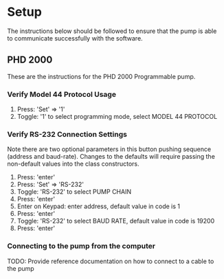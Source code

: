 # Setup

The instructions below should be followed to ensure that the pump is able to communicate successfully with the software.

## PHD 2000

These are the instructions for the PHD 2000 Programmable pump.

### Verify Model 44 Protocol Usage
1. Press: 'Set' => '1'
2. Toggle: '1' to select programming mode, select MODEL 44 PROTOCOL

### Verify RS-232 Connection Settings
Note there are two optional parameters in this button pushing sequence (address and baud-rate). Changes to the defaults will require passing the non-default values into the class constructors.

1. Press: 'enter'
2. Press: 'Set' => 'RS-232'
3. Toggle: 'RS-232' to select PUMP CHAIN
4. Press: 'enter'
5. Enter on Keypad: enter address, default value in code is 1
6. Press: 'enter'
7. Toggle: 'RS-232' to select BAUD RATE, default value in code is 19200
8. Press: 'enter'

### Connecting to the pump from the computer
TODO: Provide reference documentation on how to connect to a cable to the pump

